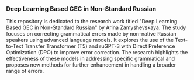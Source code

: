 ### Deep Learning Based GEC in Non-Standard Russian

This repository is dedicated to the research work titled "Deep Learning Based GEC in Non-Standard Russian" by Arina Zamyshevskaya. 
The study focuses on correcting grammatical errors made by non-native Russian speakers using advanced language models. 
It explores the use of the Text-to-Text Transfer Transformer (T5) and ruGPT-3 with Direct Preference Optimization (DPO) 
to improve error correction. The research highlights the effectiveness of these models in addressing specific grammatical 
and proposes new methods for further enhancement in handling a broader range of errors.
